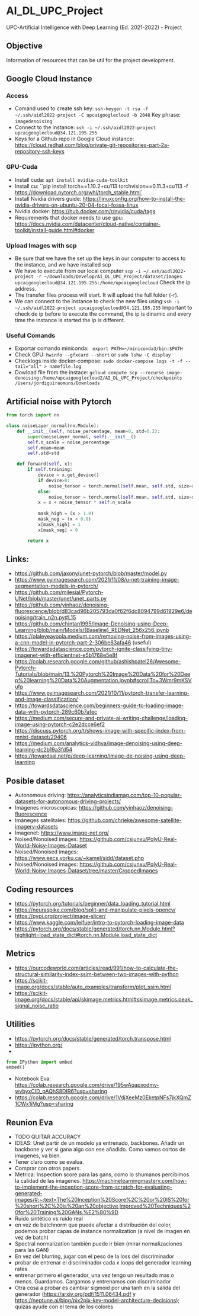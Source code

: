 # AI_DL_UPC_Project
UPC-Artificial Intelligence with Deep Learning (Ed. 2021-2022) - Project

## Objective
Information of resources that can be util for the project development.

## Google Cloud Instance
### Access
- Comand used to create ssh key: `ssh-keygen -t rsa -f ~/.ssh/aidl2022-project -C upcaigooglecloud -b 2048` Key phrase: `imagedenoising`
- Connect to the instance: `ssh -i ~/.ssh/aidl2022-project upcaigooglecloud@34.121.195.255`
- Keys for a Github repo in Google Cloud instance: https://cloud.redhat.com/blog/private-git-repositories-part-2a-repository-ssh-keys

### GPU-Cuda
- Install cuda: `apt install nvidia-cuda-toolkit`
- Install cu: ``pip install torch==1.10.2+cu113 torchvision==0.11.3+cu113 -f https://download.pytorch.org/whl/torch_stable.html`
- Install Nvidia drivers guide: https://linuxconfig.org/how-to-install-the-nvidia-drivers-on-ubuntu-20-04-focal-fossa-linux
- Nvidia docker: https://hub.docker.com/r/nvidia/cuda/tags
- Requirements that docker needs to use gpu: https://docs.nvidia.com/datacenter/cloud-native/container-toolkit/install-guide.html#docker

### Upload Images with scp
- Be sure that we have the set up the keys in our computer to access to the instance, and we have installed scp
- We have to execute from our local computer `scp -i ~/.ssh/aidl2022-project -r ~/Downloads/Develop/AI_DL_UPC_Project/dataset/images upcaigooglecloud@34.121.195.255:/home/upcaigooglecloud` Check the ip address.
- The transfer files process will start. It will upload the full folder (-r). 
- We can connect to the instance to check the new files using:`ssh -i ~/.ssh/aidl2022-project upcaigooglecloud@34.121.195.255` Important to check de ip before to execute the command, the ip is dinamic and every time the instance is started the ip is different.

### Useful Comands
- Exportar comando miniconda: ` export PATH=~/miniconda3/bin:$PATH`
- Check GPU: `hwinfo --gfxcard --short` or `sudo lshw -C display`
- Checklogs inside docker-compose: `sudo docker-compose logs -t -f --tail="all" > namefile.log`
- Dowload file from the instace: `gcloud compute scp --recurse image-denoising:/home/upcaigooglecloud2/AI_DL_UPC_Project/checkpoints /Users/jordiguiraomuns/Downloads`

## Artificial noise with Pytorch
```python
from torch import nn

class noiseLayer_normal(nn.Module):
    def __init__(self, noise_percentage, mean=0, std=0.2):
        super(noiseLayer_normal, self).__init__()
        self.n_scale = noise_percentage
        self.mean=mean
        self.std=std

    def forward(self, x):
        if self.training:
            device = x.get_device()
            if device>0:
                noise_tensor = torch.normal(self.mean, self.std, size=x.size()).to(x.get_device()) 
            else:
                noise_tensor = torch.normal(self.mean, self.std, size=x.size())
            x = x + noise_tensor * self.n_scale
        
            mask_high = (x > 1.0)
            mask_neg = (x < 0.0)
            x[mask_high] = 1
            x[mask_neg] = 0

        return x
```


## Links:
- https://github.com/jaxony/unet-pytorch/blob/master/model.py
- https://www.pyimagesearch.com/2021/11/08/u-net-training-image-segmentation-models-in-pytorch/
- https://github.com/milesial/Pytorch-UNet/blob/master/unet/unet_parts.py
- https://github.com/yinhaoz/denoising-fluorescence/blob/d83cad96b205793da0f62f6dc8094799d61929e6/denoising/train_n2n.py#L15
- https://github.com/chintan1995/Image-Denoising-using-Deep-Learning/blob/main/Models/(Baseline)_REDNet_256x256.ipynb
- https://olaleyeayoola.medium.com/removing-noise-from-images-using-a-cnn-model-in-pytorch-part-2-306be83afa46 (useful)
- https://towardsdatascience.com/pytorch-ignite-classifying-tiny-imagenet-with-efficientnet-e5b1768e5e8f
- https://colab.research.google.com/github/ashishpatel26/Awesome-Pytorch-Tutorials/blob/main/13.%20Pytorch%20Image%20Data%20for%20Deep%20learning%20Data%20Augmentation.ipynb#scrollTo=3Wmr9mKSVufp
- https://www.pyimagesearch.com/2021/10/11/pytorch-transfer-learning-and-image-classification/
- https://towardsdatascience.com/beginners-guide-to-loading-image-data-with-pytorch-289c60b7afec
- https://medium.com/secure-and-private-ai-writing-challenge/loading-image-using-pytorch-c2e2dcce6ef2
- https://discuss.pytorch.org/t/shows-image-with-specific-index-from-mnist-dataset/29406
- https://medium.com/analytics-vidhya/image-denoising-using-deep-learning-dc2b19a3fd54
- https://towardsai.net/p/deep-learning/image-de-noising-using-deep-learning


## Posible dataset
- Autonomous driving: https://analyticsindiamag.com/top-10-popular-datasets-for-autonomous-driving-projects/
- Imágenes microscopicas: https://github.com/yinhaoz/denoising-fluorescence
- Imáneges satelitales: https://github.com/chrieke/awesome-satellite-imagery-datasets
- Imagenet: https://www.image-net.org/
- Noised/Nonoised images: https://github.com/csjunxu/PolyU-Real-World-Noisy-Images-Dataset
- Noised/Nonoised images: https://www.eecs.yorku.ca/~kamel/sidd/dataset.php
- Noised/Nonoised images: https://github.com/csjunxu/PolyU-Real-World-Noisy-Images-Dataset/tree/master/CroppedImages


## Coding resources
- https://pytorch.org/tutorials/beginner/data_loading_tutorial.html
- https://neuraspike.com/blog/split-and-manipulate-pixels-opencv/
- https://pypi.org/project/image-slicer/
- https://www.kaggle.com/leifuer/intro-to-pytorch-loading-image-data
- https://pytorch.org/docs/stable/generated/torch.nn.Module.html?highlight=load_state_dict#torch.nn.Module.load_state_dict


## Metrics
- https://ourcodeworld.com/articles/read/991/how-to-calculate-the-structural-similarity-index-ssim-between-two-images-with-python
- https://scikit-image.org/docs/stable/auto_examples/transform/plot_ssim.html
- https://scikit-image.org/docs/stable/api/skimage.metrics.html#skimage.metrics.peak_signal_noise_ratio

## Utilities
- https://pytorch.org/docs/stable/generated/torch.transpose.html
- https://ipython.org/
- 
```python
from IPython import embed
embed()
```
- Notebook Eva: https://colab.research.google.com/drive/195wAqapxodmv-wvbyxCID_pAQhS8DIR6?usp=sharing
- https://colab.research.google.com/drive/1VdjXeeMz0EketpNFs7jkXQmZ1CWx1iMg?usp=sharing


## Reunion Eva
- TODO QUITAR ACCURACY
- IDEAS: Unet partir de un modelo ya entrenado, backbones. Añadir un backbone y ver si gana algo con ese añadido. Como vamos cortos de imagenes, va bien.
- Tener claro como se evalua.
- Comprar con otros papers.
- Metrica: Inspection score para las gans, como lo shumanos percibimos la calidad de las imagenes. https://machinelearningmastery.com/how-to-implement-the-inception-score-from-scratch-for-evaluating-generated-images/#:~:text=The%20Inception%20Score%2C%20or%20IS%20for%20short%2C%20is%20an%20objective,Improved%20Techniques%20for%20Training%20GANs.%E2%80%9D
- Ruido sintético vs ruido real
- en vez de batchnorm que puede afectar a distribución del color, podemos probar capas de instance normalization (a nivel de imagen en vez de batch)
- Spectral normalization también puede ir bien (mirar normalizaciones para las GAN)
- En vez del blurring, jugar con el peso de la loss del discriminador
- probar de entrenar el discriminador cada x loops del generador
learning rates
- entrenar primero el generador, una vez tengo un resultado mas o menos. Guardamos. Cargamos y entrenamos con discriminador
- Otra cosa a probar es cambiar sigmoid por una tanh en la salida del generador (https://arxiv.org/pdf/1511.06434.pdf y https://neptune.ai/blog/pix2pix-key-model-architecture-decisions); quizás ayude con el tema de los colores
